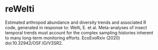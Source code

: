 # reWelti
Estimated arthropod abundance and diversity trends and associated R code, generated in response to: Welti, E. et al. Meta-analyses of insect temporal trends must account for the complex sampling histories inherent to many long-term monitoring efforts. EcoEvoRxiv (2020) doi:10.32942/OSF.IO/V3SR2.
